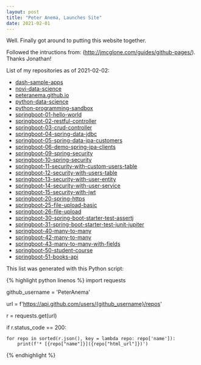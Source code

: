 ```yaml
---
layout: post
title: "Peter Anema, Launches Site"
date: 2021-02-01
---
```


Well. Finally got around to putting this website together. 

Followed the intructions from: (http://jmcglone.com/guides/github-pages/). Thanks Jonathan!

List of my repositories as of 2021-02-02:

* [dash-sample-apps](https:/github.com/repos/PeterAnema/dash-sample-apps)
* [novi-data-science](https://github.com/repos/PeterAnema/novi-data-science)
* [peteranema.github.io](https://github.com/repos/PeterAnema/peteranema.github.io)
* [python-data-science](https://github.com/repos/PeterAnema/python-data-science)
* [python-programming-sandbox](https://github.com/repos/PeterAnema/python-programming-sandbox)
* [springboot-01-hello-world](https://github.com/repos/PeterAnema/springboot-01-hello-world)
* [springboot-02-restful-controller](https://github.com/repos/PeterAnema/springboot-02-restful-controller)
* [springboot-03-crud-controller](https://github.com/repos/PeterAnema/springboot-03-crud-controller)
* [springboot-04-spring-data-jdbc](https://github.com/repos/PeterAnema/springboot-04-spring-data-jdbc)
* [springboot-05-spring-data-jpa-customers](https://github.com/repos/PeterAnema/springboot-05-spring-data-jpa-customers)
* [springboot-06-demo-spring-jpa-clients](https://github.com/repos/PeterAnema/springboot-06-demo-spring-jpa-clients)
* [springboot-09-spring-security](https://github.com/repos/PeterAnema/springboot-09-spring-security)
* [springboot-10-spring-security](https://github.com/repos/PeterAnema/springboot-10-spring-security)
* [springboot-11-security-with-custom-users-table](https://github.com/repos/PeterAnema/springboot-11-security-with-custom-users-table)
* [springboot-12-security-with-users-table](https://github.com/repos/PeterAnema/springboot-12-security-with-users-table)
* [springboot-13-security-with-user-entity](https://github.com/repos/PeterAnema/springboot-13-security-with-user-entity)
* [springboot-14-security-with-user-service](https://github.com/repos/PeterAnema/springboot-14-security-with-user-service)
* [springboot-15-security-with-jwt](https://github.com/repos/PeterAnema/springboot-15-security-with-jwt)
* [springboot-20-spring-https](https://github.com/repos/PeterAnema/springboot-20-spring-https)
* [springboot-25-file-upload-basic](https://github.com/repos/PeterAnema/springboot-25-file-upload-basic)
* [springboot-26-file-upload](https://github.com/repos/PeterAnema/springboot-26-file-upload)
* [springboot-30-spring-boot-starter-test-assertj](https://github.com/repos/PeterAnema/springboot-30-spring-boot-starter-test-assertj)
* [springboot-31-spring-boot-starter-test-junit-jupiter](https://github.com/repos/PeterAnema/springboot-31-spring-boot-starter-test-junit-jupiter)
* [springboot-40-many-to-many](https://github.com/repos/PeterAnema/springboot-40-many-to-many)
* [springboot-42-many-to-many](https://github.com/repos/PeterAnema/springboot-42-many-to-many)
* [springboot-43-many-to-many-with-fields](https://github.com/repos/PeterAnema/springboot-43-many-to-many-with-fields)
* [springboot-50-student-course](https://github.com/repos/PeterAnema/springboot-50-student-course)
* [springboot-51-books-api](https://github.com/repos/PeterAnema/springboot-51-books-api)

This list was generated with this Python script:

{% highlight python linenos %}
import requests

github_username = 'PeterAnema'

url = f'https://api.github.com/users/{github_username}/repos'

r = requests.get(url)

if r.status_code == 200:

    for repo in sorted(r.json(), key = lambda repo: repo['name']):
        print(f'* [{repo["name"]}]({repo["html_url"]})')
{% endhighlight %}
